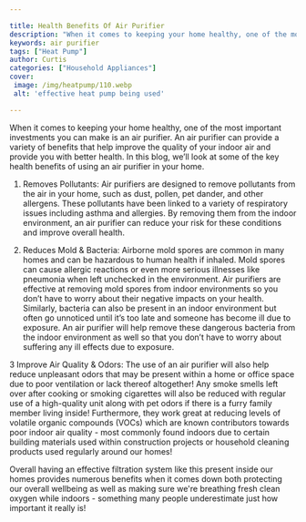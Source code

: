 ```yaml
---

title: Health Benefits Of Air Purifier
description: "When it comes to keeping your home healthy, one of the most important investments you can make is an air purifier. An air purifier...you wont regret reading on"
keywords: air purifier
tags: ["Heat Pump"]
author: Curtis
categories: ["Household Appliances"]
cover: 
 image: /img/heatpump/110.webp
 alt: 'effective heat pump being used'

---
```


When it comes to keeping your home healthy, one of the most important investments you can make is an air purifier. An air purifier can provide a variety of benefits that help improve the quality of your indoor air and provide you with better health. In this blog, we’ll look at some of the key health benefits of using an air purifier in your home.

1. Removes Pollutants: Air purifiers are designed to remove pollutants from the air in your home, such as dust, pollen, pet dander, and other allergens. These pollutants have been linked to a variety of respiratory issues including asthma and allergies. By removing them from the indoor environment, an air purifier can reduce your risk for these conditions and improve overall health.

2. Reduces Mold & Bacteria: Airborne mold spores are common in many homes and can be hazardous to human health if inhaled. Mold spores can cause allergic reactions or even more serious illnesses like pneumonia when left unchecked in the environment. Air purifiers are effective at removing mold spores from indoor environments so you don’t have to worry about their negative impacts on your health. Similarly, bacteria can also be present in an indoor environment but often go unnoticed until it’s too late and someone has become ill due to exposure. An air purifier will help remove these dangerous bacteria from the indoor environment as well so that you don’t have to worry about suffering any ill effects due to exposure. 

3 Improve Air Quality & Odors: The use of an air purifier will also help reduce unpleasant odors that may be present within a home or office space due to poor ventilation or lack thereof altogether! Any smoke smells left over after cooking or smoking cigarettes will also be reduced with regular use of a high-quality unit along with pet odors if there is a furry family member living inside! Furthermore, they work great at reducing levels of volatile organic compounds (VOCs) which are known contributors towards poor indoor air quality - most commonly found indoors due to certain building materials used within construction projects or household cleaning products used regularly around our homes! 

Overall having an effective filtration system like this present inside our homes provides numerous benefits when it comes down both protecting our overall wellbeing as well as making sure we're breathing fresh clean oxygen while indoors - something many people underestimate just how important it really is!
